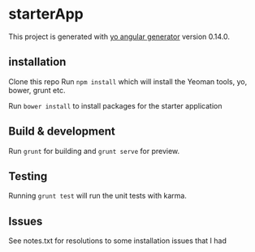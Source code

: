 # starterApp

This project is generated with [yo angular generator](https://github.com/yeoman/generator-angular)
version 0.14.0.

## installation

Clone this repo
Run `npm install` which will install the Yeoman tools, yo, bower, grunt etc.

Run `bower install` to install packages for the starter application

## Build & development

Run `grunt` for building and `grunt serve` for preview.

## Testing

Running `grunt test` will run the unit tests with karma.

## Issues

See notes.txt for resolutions to some installation issues that I had

